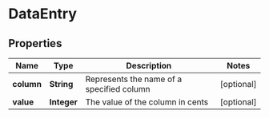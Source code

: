 # DataEntry

## Properties
Name | Type | Description | Notes
------------ | ------------- | ------------- | -------------
**column** | **String** | Represents the name of a specified column |  [optional]
**value** | **Integer** | The value of the column in cents |  [optional]
